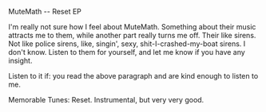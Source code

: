 MuteMath -- Reset EP

I'm really not sure how I feel about MuteMath. Something about their music attracts me to them, while another part really turns me off. Their like sirens. Not like police sirens, like, singin', sexy, shit-I-crashed-my-boat sirens. I don't know. Listen to them for yourself, and let me know if you have any insight.

Listen to it if: you read the above paragraph and are kind enough to listen to me.

Memorable Tunes: Reset. Instrumental, but very very good.
